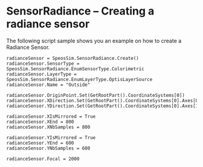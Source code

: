 # SensorRadiance – Creating a radiance sensor

The following script sample shows you an example on how to create a Radiance Sensor.

```ironpython
radianceSensor = SpeosSim.SensorRadiance.Create()
radianceSensor.SensorType = SpeosSim.SensorRadiance.EnumSensorType.Colorimetric
radianceSensor.LayerType = SpeosSim.SensorRadiance.EnumLayerType.OptisLayerSource
radianceSensor.Name = "Outside"

radianceSensor.OriginPoint.Set(GetRootPart().CoordinateSystems[0])
radianceSensor.XDirection.Set(GetRootPart().CoordinateSystems[0].Axes[0])
radianceSensor.YDirection.Set(GetRootPart().CoordinateSystems[0].Axes[1])

radianceSensor.XIsMirrored = True
radianceSensor.XEnd = 800
radianceSensor.XNbSamples = 800

radianceSensor.YIsMirrored = True
radianceSensor.YEnd = 600
radianceSensor.YNbSamples = 600

radianceSensor.Focal = 2000
```